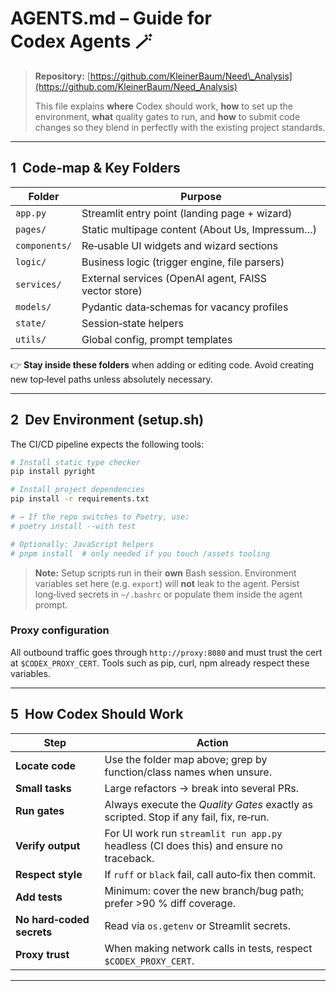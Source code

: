 # AGENTS.md – Guide for Codex Agents 🪄

> **Repository:** [https://github.com/KleinerBaum/Need\_Analysis](https://github.com/KleinerBaum/Need_Analysis)
>
> This file explains **where** Codex should work, **how** to set up the environment, **what** quality gates to run, and **how** to submit code changes so they blend in perfectly with the existing project standards.

---

## 1  Code‑map & Key Folders

| Folder        | Purpose                                              |
| ------------- | ---------------------------------------------------- |
| `app.py`      | Streamlit entry point (landing page + wizard)        |
| `pages/`      | Static multipage content (About Us, Impressum…)      |
| `components/` | Re‑usable UI widgets and wizard sections             |
| `logic/`      | Business logic (trigger engine, file parsers)        |
| `services/`   | External services (OpenAI agent, FAISS vector store) |
| `models/`     | Pydantic data‑schemas for vacancy profiles           |
| `state/`      | Session‑state helpers                                |
| `utils/`      | Global config, prompt templates                      |

👉 **Stay inside these folders** when adding or editing code. Avoid creating new top‑level paths unless absolutely necessary.

---

## 2  Dev Environment (setup.sh)

The CI/CD pipeline expects the following tools:

```bash
# Install static type checker
pip install pyright

# Install project dependencies
pip install -r requirements.txt

# → If the repo switches to Poetry, use:
# poetry install --with test

# Optionally: JavaScript helpers
# pnpm install  # only needed if you touch /assets tooling
```

> **Note:** Setup scripts run in their **own** Bash session. Environment variables set here (e.g. `export`) will **not** leak to the agent. Persist long‑lived secrets in `~/.bashrc` or populate them inside the agent prompt.

### Proxy configuration

All outbound traffic goes through `http://proxy:8080` and must trust the cert at `$CODEX_PROXY_CERT`. Tools such as pip, curl, npm already respect these variables.

---


## 5  How Codex Should Work

| Step                      | Action                                                                                  |
| ------------------------- | --------------------------------------------------------------------------------------- |
| **Locate code**           | Use the folder map above; grep by function/class names when unsure.                     |
| **Small tasks**           | Large refactors → break into several PRs.                                               |
| **Run gates**             | Always execute the *Quality Gates* exactly as scripted. Stop if any fail, fix, re‑run.  |
| **Verify output**         | For UI work run `streamlit run app.py` headless (CI does this) and ensure no traceback. |
| **Respect style**         | If `ruff` or `black` fail, call auto‑fix then commit.                                   |
| **Add tests**             | Minimum: cover the new branch/bug path; prefer >90 % diff coverage.                     |
| **No hard‑coded secrets** | Read via `os.getenv` or Streamlit secrets.                                              |
| **Proxy trust**           | When making network calls in tests, respect `$CODEX_PROXY_CERT`.                        |

---
